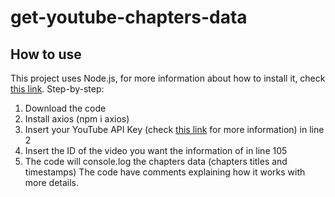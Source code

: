 # get-youtube-chapters-data
## How to use
This project uses Node.js, for more information about how to install it, check [this link](https://nodejs.org/pt-br/download/).
Step-by-step:
1. Download the code
2. Install axios (npm i axios)
3. Insert your YouTube API Key (check [this link](https://developers.google.com/youtube/v3/getting-started) for more information) in line 2
4. Insert the ID of the video you want the information of in line 105
5. The code will console.log the chapters data (chapters titles and timestamps)
The code have comments explaining how it works with more details.
